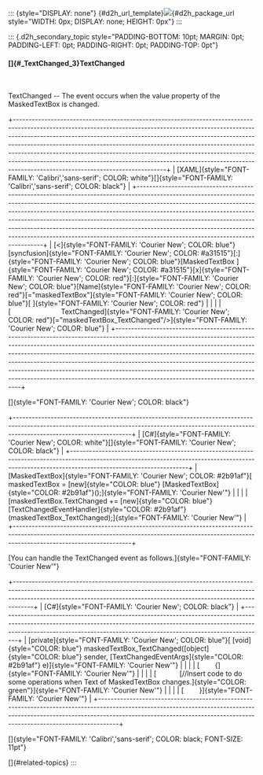 ::: {style="DISPLAY: none"}
[](ms-xhelp:///?Id=d2h_url_template){#d2h_url_template}![](!package_url!){#d2h_package_url style="WIDTH: 0px; DISPLAY: none; HEIGHT: 0px"}
:::

::: {.d2h_secondary_topic style="PADDING-BOTTOM: 10pt; MARGIN: 0pt; PADDING-LEFT: 0pt; PADDING-RIGHT: 0pt; PADDING-TOP: 0pt"}
#### []{#_TextChanged_3}TextChanged

 

TextChanged -- The event occurs when the value property of the MaskedTextBox is changed.

+------------------------------------------------------------------------------------------------------------------------------------------------------------------------------------------------------------------------------------------------------------------------------------------------------------------------------------------------------------------------------------------------------------------------------------------------------------------------------------------------------------------------------------+
| [XAML]{style="FONT-FAMILY: 'Calibri','sans-serif'; COLOR: white"}[]{style="FONT-FAMILY: 'Calibri','sans-serif'; COLOR: black"}                                                                                                                                                                                                                                                                                                                                                                                                     |
+------------------------------------------------------------------------------------------------------------------------------------------------------------------------------------------------------------------------------------------------------------------------------------------------------------------------------------------------------------------------------------------------------------------------------------------------------------------------------------------------------------------------------------+
| [\<]{style="FONT-FAMILY: 'Courier New'; COLOR: blue"}[syncfusion]{style="FONT-FAMILY: 'Courier New'; COLOR: #a31515"}[:]{style="FONT-FAMILY: 'Courier New'; COLOR: blue"}[MaskedTextBox ]{style="FONT-FAMILY: 'Courier New'; COLOR: #a31515"}[x]{style="FONT-FAMILY: 'Courier New'; COLOR: red"}[:]{style="FONT-FAMILY: 'Courier New'; COLOR: blue"}[Name]{style="FONT-FAMILY: 'Courier New'; COLOR: red"}[=\"maskedTextBox\"]{style="FONT-FAMILY: 'Courier New'; COLOR: blue"}[ ]{style="FONT-FAMILY: 'Courier New'; COLOR: red"} |
|                                                                                                                                                                                                                                                                                                                                                                                                                                                                                                                                    |
| [                          TextChanged]{style="FONT-FAMILY: 'Courier New'; COLOR: red"}[=\"maskedTextBox_TextChanged\"/\>]{style="FONT-FAMILY: 'Courier New'; COLOR: blue"}                                                                                                                                                                                                                                                                                                                                                        |
+------------------------------------------------------------------------------------------------------------------------------------------------------------------------------------------------------------------------------------------------------------------------------------------------------------------------------------------------------------------------------------------------------------------------------------------------------------------------------------------------------------------------------------+

[]{style="FONT-FAMILY: 'Courier New'; COLOR: black"} 

+-------------------------------------------------------------------------------------------------------------------------------------------------------------------------------------------------+
| [C#]{style="FONT-FAMILY: 'Courier New'; COLOR: white"}[]{style="FONT-FAMILY: 'Courier New'; COLOR: black"}                                                                                      |
+-------------------------------------------------------------------------------------------------------------------------------------------------------------------------------------------------+
| [MaskedTextBox]{style="FONT-FAMILY: 'Courier New'; COLOR: #2b91af"}[ maskedTextBox = [new]{style="COLOR: blue"} [MaskedTextBox]{style="COLOR: #2b91af"}();]{style="FONT-FAMILY: 'Courier New'"} |
|                                                                                                                                                                                                 |
| [maskedTextBox.TextChanged += [new]{style="COLOR: blue"} [TextChangedEventHandler]{style="COLOR: #2b91af"}(maskedTextBox_TextChanged);]{style="FONT-FAMILY: 'Courier New'"}                     |
+-------------------------------------------------------------------------------------------------------------------------------------------------------------------------------------------------+

[You can handle the TextChanged event as follows.]{style="FONT-FAMILY: 'Courier New'"}

+------------------------------------------------------------------------------------------------------------------------------------------------------------------------------------------------------------------------------------------------+
| [C#]{style="FONT-FAMILY: 'Courier New'; COLOR: black"}                                                                                                                                                                                         |
+------------------------------------------------------------------------------------------------------------------------------------------------------------------------------------------------------------------------------------------------+
| [private]{style="FONT-FAMILY: 'Courier New'; COLOR: blue"}[ [void]{style="COLOR: blue"} maskedTextBox_TextChanged([object]{style="COLOR: blue"} sender, [TextChangedEventArgs]{style="COLOR: #2b91af"} e)]{style="FONT-FAMILY: 'Courier New'"} |
|                                                                                                                                                                                                                                                |
| [        {]{style="FONT-FAMILY: 'Courier New'"}                                                                                                                                                                                                |
|                                                                                                                                                                                                                                                |
| [            [//Insert code to do some operations when Text of MaskedTextBox changes.]{style="COLOR: green"}]{style="FONT-FAMILY: 'Courier New'"}                                                                                              |
|                                                                                                                                                                                                                                                |
| [        }]{style="FONT-FAMILY: 'Courier New'"}                                                                                                                                                                                                |
+------------------------------------------------------------------------------------------------------------------------------------------------------------------------------------------------------------------------------------------------+

[]{style="FONT-FAMILY: 'Calibri','sans-serif'; COLOR: black; FONT-SIZE: 11pt"} 

[]{#related-topics}
:::
